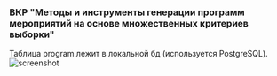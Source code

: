 ### ВКР "Методы и инструменты генерации программ мероприятий на основе множественных критериев выборки"

Таблица program лежит в локальной бд (используется PostgreSQL).  
![screenshot](https://i.postimg.cc/j59zRdbx/screenshot.png)
